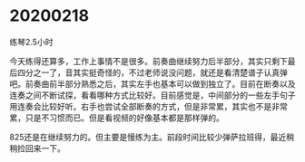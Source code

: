 # 20200218

练琴2.5小时

今天练得还算多，工作上事情不是很多。前奏曲继续努力后半部分，其实只剩下最后四分之一了，音其实挺奇怪的，不过老师说没问题，就还是看清楚谱子认真弹吧。前奏曲前半部分熟悉之后，其实左手也基本可以做到独立了。目前在断奏以及连奏之间不断试探，看看哪种方式比较好。目前感觉是，中间部分的一些左手句子用连奏会比较好听。右手也尝试全部断奏的方式，但是非常累，其实也不是非常累，只是不习惯而已。但是看视频的好像基本都是那样弹的。

825还是在继续努力的。但主要是慢练为主。前段时间比较少弹萨拉班得，最近稍稍捡回来一下。
